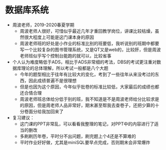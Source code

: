 # 数据库系统

- 周波老师，2019-2020春夏学期
  - 周波老师人很好，可惜似乎最近几年才重回教学岗位，讲课比较枯燥，虽然很大程度上可能是这门课本身的原因
  - 周波老师班的好处是小作业的标准比别的班要低，我听说别的班期中都要写一个比较复杂的图书管理系统，又是QT又是web的，比较肝，但是周波老师班似乎写个控制台能跑的就可以，比较省事
- 个人认为难度略低于ADS，相比于ADS非常细的考法，DBS的考试更注重对数据库理论的总体理解，所以考试一般都是八个大题
  - 今年的题型相比于往年有比较大的变化，考到了一些往年从来没考过的东西，因此成绩普遍不是很理想
  - 但是也因为这个原因，今年似乎批卷的标准比较低，大家最后的成绩也都还合情合理
  - 周波老师班总体给分低于别的班，我不知道是不是周波老师给分比较求是的原因，但是周老师人品非常好，期末甚至帮我去查卷子，还把少算的十分卷面分给我加回来了
- 复习建议：
  - 这门课的PPT非常乱，可以看看我整理的笔记，对PPT中的内容进行了适当的删改
  - 多刷刷历年卷，平时分不出问题，刷完题上个4还是不算难的
  - 平时作业好好做，尤其是miniSQL要早点完成，否则期末会非常爆炸